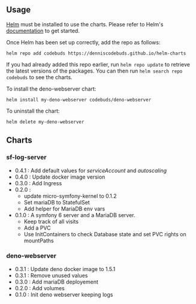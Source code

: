 ## Usage

[Helm](https://helm.sh) must be installed to use the charts.  Please refer to
Helm's [documentation](https://helm.sh/docs) to get started.

Once Helm has been set up correctly, add the repo as follows:

    helm repo add codebuds https://denniscodebuds.github.io/helm-charts

If you had already added this repo earlier, run `helm repo update` to retrieve
the latest versions of the packages.  You can then run `helm search repo
codebuds` to see the charts.

To install the deno-webserver chart:

    helm install my-deno-webserver codebuds/deno-webserver

To uninstall the chart:

    helm delete my-deno-webserver

## Charts

### sf-log-server
- 0.4.1 : Add default values for *serviceAccount* and *autoscaling*
- 0.4.0 : Update docker image version
- 0.3.0 : Add Ingress
- 0.2.0 :
    - update micro-symfony-kernel to 0.1.2
    - Set mariaDB to StatefulSet
    - Add helper for MariaDB env vars
- 0.1.0 : A symfony 6 server and a MariaDB server.
    - Keep track of all visits
    - Add a PVC 
    - Use InitContainers to check Database state and set PVC rights on mountPaths

### deno-webserver
- 0.3.1 : Update deno docker image to 1.5.1
- 0.3.1 : Remove unused values
- 0.3.0 : Add mariaDB deployement
- 0.2.0 : Add volumes
- 0.1.0 : Init deno webserver keeping logs
